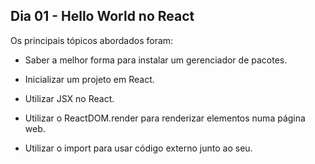 ## Dia 01 - Hello World no React

Os principais tópicos abordados foram:

* Saber a melhor forma para instalar um gerenciador de pacotes.

* Inicializar um projeto em React.

* Utilizar JSX no React.

* Utilizar o ReactDOM.render para renderizar elementos numa página web.

* Utilizar o import para usar código externo junto ao seu.
